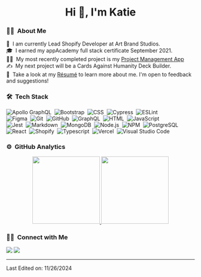 <h1 align="center">Hi 👋, I'm Katie</h1>

### 👩‍🎤 &nbsp;About Me

🎨 &nbsp;I am currently Lead Shopify Developer at Art Brand Studios.\
🎓 &nbsp;I earned my appAcademy full stack certificate September 2021.\
👩‍💻 &nbsp;My most recently completed project is my [Project Management App](https://project-mgmt-app-client-three.vercel.app/)\
✍️ &nbsp;My next project will be a Cards Against Humanity Deck Builder.\
📄 &nbsp;Take a look at my [Résumé](https://cheshirekate8.github.io/KatieYoungResume.pdf) to learn more about me. I'm open to feedback and suggestions!

### 🛠 &nbsp;Tech Stack
![Apollo GraphQL](https://img.shields.io/badge/-Apollo%20GraphQL-05122A?style=flat&logo=apollographql)&nbsp;
![Bootstrap](https://img.shields.io/badge/-Bootstrap-05122A?style=flat&logo=bootstrap&logoColor=563D7C)&nbsp;
![CSS](https://img.shields.io/badge/-CSS-05122A?style=flat&logo=CSS3&logoColor=1572B6)&nbsp;
![Cypress](https://img.shields.io/badge/-Cypress-05122A?style=flat&logo=cypress)&nbsp;
![ESLint](https://img.shields.io/badge/-ESLint-05122A?style=flat&logo=eslint)\
![Figma](https://img.shields.io/badge/-Figma-05122A?style=flat&logo=figma)&nbsp;
![Git](https://img.shields.io/badge/-Git-05122A?style=flat&logo=git)&nbsp;
![GitHub](https://img.shields.io/badge/-GitHub-05122A?style=flat&logo=github)&nbsp;
![GraphQL](https://img.shields.io/badge/-GraphQL-05122A?style=flat&logo=graphql)&nbsp;
![HTML](https://img.shields.io/badge/-HTML-05122A?style=flat&logo=HTML5)&nbsp;
![JavaScript](https://img.shields.io/badge/-JavaScript-05122A?style=flat&logo=javascript)\
![Jest](https://img.shields.io/badge/-Jest-05122A?style=flat&logo=jest)&nbsp;
![Markdown](https://img.shields.io/badge/-Markdown-05122A?style=flat&logo=markdown)&nbsp;
![MongoDB](https://img.shields.io/badge/-MongoDB-05122A?style=flat&logo=mongodb)&nbsp;
![Node.js](https://img.shields.io/badge/-Node.js-05122A?style=flat&logo=node.js)&nbsp;
![NPM](https://img.shields.io/badge/-NPM-05122A?style=flat&logo=npm)&nbsp;
![PostgreSQL](https://img.shields.io/badge/-PostgreSQL-05122A?style=flat&logo=postgresql)\
![React](https://img.shields.io/badge/-React-05122A?style=flat&logo=react)&nbsp;
![Shopify](https://img.shields.io/badge/-Shopify-05122A?style=flat&logo=shopify)&nbsp;
![Typescript](https://img.shields.io/badge/-Typescript-05122A?style=flat&logo=typescript)&nbsp;
![Vercel](https://img.shields.io/badge/-Vercel-05122A?style=flat&logo=vercel)&nbsp;
![Visual Studio Code](https://img.shields.io/badge/-Visual%20Studio%20Code-05122A?style=flat&logo=visual-studio-code&logoColor=007ACC)&nbsp;


### ⚙️ &nbsp;GitHub Analytics

<p align="center">
<a href="https://github.com/AVS1508">
  <img height="180em" src="https://github-readme-stats-eight-theta.vercel.app/api?username=cheshirekate8&show_icons=true&theme=algolia&include_all_commits=true&count_private=true"/>
  <img height="180em" src="https://github-readme-stats-eight-theta.vercel.app/api/top-langs/?username=cheshirekate8&layout=compact&langs_count=8&theme=algolia"/>
</a>
</p>

### 🤝🏻 &nbsp;Connect with Me

<p align="left">
<a href="https://cheshirekate8.github.io/"><img src="https://img.shields.io/badge/-Website-3423A6?style=flat&logo=Google-Chrome&logoColor=white"/></a>
<a href="https://linkedin.com/in/dev-katie-young"><img src="https://img.shields.io/badge/-Katie%20Young-0077B5?style=flat&logo=Linkedin&logoColor=white"/></a>
</p>

-----
Last Edited on: 11/26/2024
